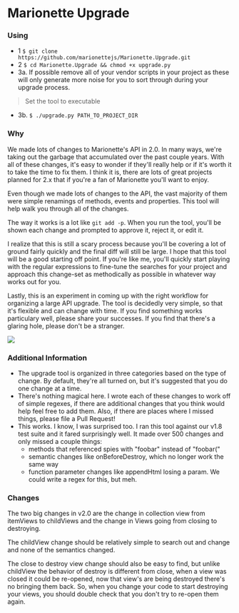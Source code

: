 # Marionette Upgrade

### Using

* 1 `$ git clone https://github.com/marionettejs/Marionette.Upgrade.git`
* 2 `$ cd Marionette.Upgrade && chmod +x upgrade.py`
* 3a. If possible remove all of your vendor scripts in your project as these will only generate more noise for you to sort through during your upgrade process.

> Set the tool to executable

* 3b. `$ ./upgrade.py PATH_TO_PROJECT_DIR`

### Why

We made lots of changes to Marionette's API in 2.0. In many ways, we're taking out the garbage that accumulated over the past couple years. With all of these changes, it's easy to wonder if they'll really help or if it's worth it to take the time to fix them. I think it is, there are lots of great projects planned for 2.x that if you're a fan of Marionette you'll want to enjoy.

Even though we made lots of changes to the API, the vast majority of them were simple renamings of methods, events and properties. This tool will help walk you through all of the changes.

The way it works is a lot like `git add -p`. When you run the tool, you'll be shown each change and prompted to approve it, reject it, or edit it.

I realize that this is still a scary process because you'll be covering a lot of ground fairly quickly and the final diff will still be large. I hope that this tool will be a good starting off point. If you're like me, you'll quickly start playing with the regular expressions to fine-tune the searches for your project and approach this change-set as methodically as possible in whatever way works out for you.

Lastly, this is an experiment in coming up with the right workflow for organizing a large API upgrade. The tool is decidedly very simple, so that it's flexible and can change with time. If you find something works particulary well, please share your successes. If you find that there's a glaring hole, please don't be a stranger.


![](http://f.cl.ly/items/1W1M2H0V1n3v1E012S1x/Image%202014-05-14%20at%2010.59.40%20AM.png)


### Additional Information

+ The upgrade tool is organized in three categories based on the type of change. By default, they're all turned on, but it's suggested that you do one change at a time.
+ There's nothing magical here. I wrote each of these changes to work off of simple regexes, if there are additional changes that you think would help feel free to add them. Also, if there are places where I missed things, please file a Pull Request!
+ This works. I know, I was surprised too. I ran this tool against our v1.8 test suite and it fared surprisingly well. It made over 500 changes and only missed a couple things:
	+ methods that referenced spies with "foobar" instead of "foobar("
	+ semantic changes like onBeforeDestroy, which no longer work the same way
	+ function parameter changes like appendHtml losing a param. We could write a regex for this, but meh.


### Changes

The two big changes in v2.0 are the change in collection view from itemViews to childViews and the change in Views going from closing to destroying.

The childView change should be relatively simple to search out and change and none of the semantics changed.

The close to destroy view change should also be easy to find, but unlike childView the behavior of destroy is different from close, when a view was closed it could be re-opened, now that view's are being destroyed there's no bringing them back. So, when you change your code to start destroying your views, you should double check that you don't try to re-open them again.
